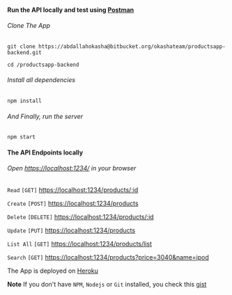 #### Run the API locally and test using [Postman](https://www.getpostman.com/ "https://www.getpostman.com/")


###### Clone The App 

```
git clone https://abdallahokasha@bitbucket.org/okashateam/productsapp-backend.git
```

`cd /productsapp-backend`

###### Install all dependencies 

`npm install`
###### And Finally, run the server 

`npm start`

#### The API Endpoints locally

###### Open [https://localhost:1234/]() in your browser

`Read` `[GET]` [https://localhost:1234/products/:id]()

`Create` `[POST]` [https://localhost:1234/products]()

`Delete` `[DELETE]` [https://localhost:1234/products/:id]()

`Update` `[PUT]` [https://localhost:1234/products]()

`List All` `[GET]` [https://localhost:1234/products/list]()

`Search` `[GET]` [https://localhost:1234/products?price=3040&name=ipod]()



The App is deployed on [Heroku](https://productsappn.herokuapp.com/products/list "https://productsappn.herokuapp.com/products/list")



**Note** If you don't have `NPM`, `Nodejs` or `Git` installed, you check this [gist](https://gist.github.com/abdallahokasha/5e506c87e03453977f4f9d42929e183d "https://gist.github.com/abdallahokasha/5e506c87e03453977f4f9d42929e183d")


